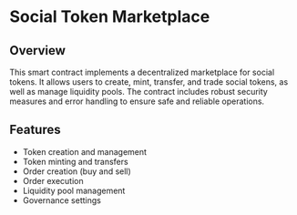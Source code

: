 # Social Token Marketplace

## Overview

This smart contract implements a decentralized marketplace for social tokens. It allows users to create, mint, transfer, and trade social tokens, as well as manage liquidity pools. The contract includes robust security measures and error handling to ensure safe and reliable operations.

## Features

- Token creation and management
- Token minting and transfers
- Order creation (buy and sell)
- Order execution
- Liquidity pool management
- Governance settings
